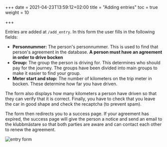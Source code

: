 +++
date = 2021-04-23T13:59:12+02:00
title = "Adding entries"
toc = true
weight = 10

+++

Entries are added at `/add_entry`. In this form the user fills in the following fields:

- **Personnummer:** The person's personnummer. This is used to find that person's agreement in the database. 
**A person must have an agreement in order to drive bocken**
- **Group:** The group the person is driving for. This determines who should pay for the journey.
The groups have been divided into main groups to make it easier to find your group.
- **Meter start and stop:** The number of kilometers on the trip meter in bocken. These determine how far you have driven.

The form also displays how many kilometers a person have driven so that they can verify that it is correct.
Finally, you have to check that you leave the car in good shape and check the recaptcha (to prevent spam).

The form then redirects you to a success page. If your agreement has expired, the success page will give the person
a notice and send an email to the klubbmästare so that both parties are aware and can contact each other to renew the agreement.

![entry form](/images/bocken_journal_system/add_entry_form.png)